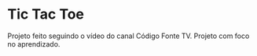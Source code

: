 # Tic Tac Toe

Projeto feito seguindo o vídeo do canal Código Fonte TV. Projeto com foco no aprendizado.